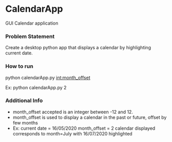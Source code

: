 # CalendarApp
GUI Calendar application

### Problem Statement

Create a desktop python app that displays a calendar by highlighting current date.

### How to run

python calendarApp.py <int:month_offset>

Ex: python calendarApp.py 2

### Additional Info

- month_offset accepted is an integer between -12 and 12.
- month_offset is used to display a calendar in the past or future, offset by few months
- Ex: current date = 16/05/2020
      month_offset = 2
      calendar displayed corresponds to month=July with 16/07/2020 highlighted
